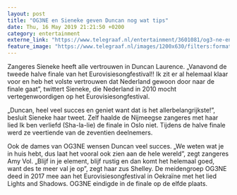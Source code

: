```yaml
---
layout: post
title: "OG3NE en Sieneke geven Duncan nog wat tips"
date: Thu, 16 May 2019 21:21:50 +0200
category: entertainment
externe_link: "https://www.telegraaf.nl/entertainment/3601081/og3-ne-en-sieneke-geven-duncan-nog-wat-tips"
feature_image: "https://www.telegraaf.nl/images/1200x630/filters:format(jpeg):quality(80)/cdn-kiosk-api.telegraaf.nl/dad89a12-780f-11e9-a513-0255c322e81b.jpg"
---
```


<p class="intro">Zangeres Sieneke heeft alle vertrouwen in Duncan Laurence. „Vanavond de tweede halve finale van het Eurovisiesongfestival!! Ik zit er al helemaal klaar voor en heb het volste vertrouwen dat Nederland gewoon door naar de finale gaat”, twittert Sieneke, die Nederland in 2010 mocht vertegenwoordigen op het Eurovisiesongfestival.</p> <p>„Duncan, heel veel succes en geniet want dat is het allerbelangrijkste!”, besluit Sieneke haar tweet. Zelf haalde de Nijmeegse zangeres met haar lied Ik ben verliefd (Sha-la-lie) de finale in Oslo niet. Tijdens de halve finale werd ze veertiende van de zeventien deelnemers.</p><p>Ook de dames van OG3NE wensen Duncan veel succes. „We weten wat je in huis hebt, dus laat het vooral ook zien aan de hele wereld”, zegt zangeres Amy Vol. „Blijf in je element, blijf rustig en dan komt het helemaal goed, want des te meer val je op”, zegt haar zus Shelley. De meidengroep OG3NE deed in 2017 mee aan het Eurovisiesongfestival in Oekraïne met het lied Lights and Shadows. OG3NE eindigde in de finale op de elfde plaats.</p>

